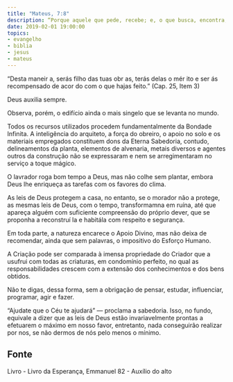 ```yaml
---
title: "Mateus, 7:8"
description: “Porque aquele que pede, recebe; e, o que busca, encontra; e, ao que bate, se abre.” Jesus
date: 2019-02-01 19:00:00
topics: 
- evangelho
- biblia
- jesus
- mateus
---
```



“Desta maneir a, serás filho das tuas obr as, terás delas
o mér ito e ser ás recompensado de acor do com o que hajas
feito.”
(Cap. 25, Item 3)

Deus auxilia sempre.

Observa, porém, o edifício ainda o mais singelo que se levanta no mundo.

Todos os recursos utilizados procedem fundamentalmente da Bondade
Infinita. A inteligência do arquiteto, a força do obreiro, o apoio no solo e os
materiais empregados constituem dons da Eterna Sabedoria, contudo, delineamentos
da planta, elementos de alvenaria, metais diversos e agentes outros da construção
não se expressaram e nem se arregimentaram no serviço a toque mágico.

O lavrador roga bom tempo a Deus, mas não colhe sem plantar, embora
Deus lhe enriqueça as tarefas com os favores do clima.

As leis de Deus protegem a casa, no entanto, se o morador não a protege, as
mesmas leis de Deus, com o tempo, transformam­na em ruína, até que apareça
alguém com suficiente compreensão do próprio dever, que se proponha a reconstruí­
la e habitá­la com respeito e segurança.

Em toda parte, a natureza encarece o Apoio Divino, mas não deixa de
recomendar, ainda que sem palavras, o impositivo do Esforço Humano.

A Criação pode ser comparada à imensa propriedade do Criador que a
usufrui com todas as criaturas, em condomínio perfeito, no qual as responsabilidades
crescem com a extensão dos conhecimentos e dos bens obtidos.

Não te digas, dessa forma, sem a obrigação de pensar, estudar, influenciar,
programar, agir e fazer.

“Ajuda­te que o Céu te ajudará” — proclama a sabedoria. Isso, no fundo,
equivale a dizer que as leis de Deus estão invariavelmente prontas a efetuarem o
máximo em nosso favor, entretanto, nada conseguirão realizar por nos, se não
dermos de nós pelo menos o mínimo.



## Fonte
Livro - Livro da Esperança, Emmanuel
82 - Auxílio do alto
